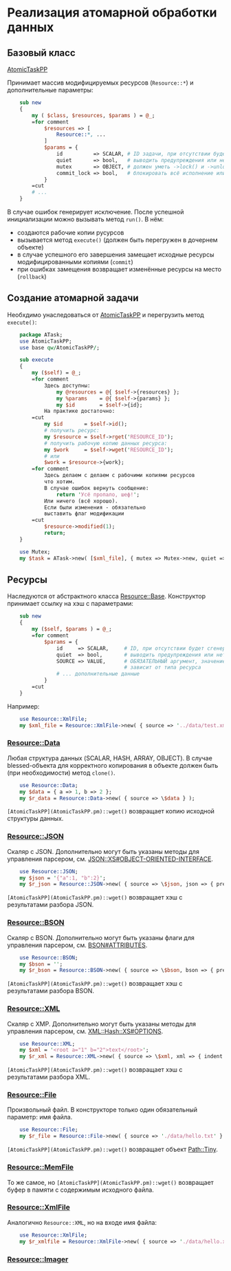 # Реализация атомарной обработки данных

## Базовый класс

[AtomicTaskPP](AtomicTaskPP.pm)

Принимает массив модифицируемых ресурсов (`Resource::*`) и дополнительные параметры:

```perl
    sub new 
    {
        my ( $class, $resources, $params ) = @_;
        =for comment
            $resources => [ 
                Resource::*, ... 
            ]
            $params = {
                id          => SCALAR, # ID задачи, при отсутствии будет сгенерирован
                quiet       => bool,   # выводить предупреждения или нет
                mutex       => OBJECT, # должен уметь ->lock() и ->unlock()
                commit_lock => bool,   # блокировать всё исполнение или только коммит
            }
        =cut
        # ...
    }
```
В случае ошибок генерирует исключение. После успешной инициализации можно вызывать
метод `run()`. В нём:

* создаются рабочие копии русурсов
* вызывается метод `execute()` (должен быть перегружен в дочернем объекте)
* в случае успешного его завершения замещает исходные ресурсы модифицированными копиями (`commit`)
* при ошибках замещения возвращает изменённые ресурсы на место (`rollback`)

## Создание атомарной задачи

Необхдимо унаследоваться от [AtomicTaskPP](AtomicTaskPP.pm) и перегрузить метод `execute()`:

```perl
    package ATask;
    use AtomicTaskPP;
    use base qw/AtomicTaskPP/;

    sub execute
    {
        my ($self) = @_;
        =for comment
            Здесь доступны:
                my @resources = @{ $self->{resources} };
                my %params    = @{ $self->{params} };
                my $id        = $self->{id};
            На практике достаточно:
        =cut
            my $id       = $self->id();
            # получить ресурс:
            my $resource = $self->rget('RESOURCE_ID');
            # получить рабочую копию данных ресурса:
            my $work     = $self->wget('RESOURCE_ID');
            # или
            $work = $resource->{work};
        =for comment
            Здесь делаем с делаем с рабочими копиями ресурсов
            что хотим.
            В случае ошибок вернуть сообщение:
                return 'Усё пропало, шеф!';
            Или ничего (всё хорошо).
            Если были изменения - обязательно
            выставить флаг модификации
        =cut
            $resource->modified(1);
            return;
    }

    use Mutex;
    my $task = ATask->new( [$xml_file], { mutex => Mutex->new, quiet => 1 } );
```

## Ресурсы

Наследуются от абстрактного класса [Resource::Base](Resource/Base.pm). 
Конструктор принимает ссылку на хэш с параметрами:

```perl
    sub new
    {
        my ($self, $params ) = @_;
        =for comment
            $params = {
                id     => SCALAR,     # ID, при отсутствии будет сгенерирован
                quiet  => bool,       # выводить предупреждения или нет
                SOURCE => VALUE,      # ОБЯЗАТЕЛЬНЫЙ аргумент, значение
                                      # зависит от типа ресурса
                # ... дополнительные данные
            }
        =cut
    }
```

Например:

```perl
    use Resource::XmlFile;
    my $xml_file = Resource::XmlFile->new( { source => '../data/test.xml' } );
```

### [Resource::Data](Resource/Data.pm)

Любая структура данных (SCALAR, HASH, ARRAY, OBJECT). В случае blessed-объекта для 
корректного копирования в объекте должен быть (при необходимости) метод `clone()`.

```perl
    use Resource::Data;
    my $data = { a => 1, b => 2 };
    my $r_data = Resource::Data->new( { source => \$data } );
```

`[AtomicTaskPP](AtomicTaskPP.pm)::wget()` возвращает копию исходной структуры данных.


### [Resource::JSON](Resource/JSON.pm)

Скаляр с JSON. Дополнительно могут быть указаны методы для управления парсером, см. 
[JSON::XS#OBJECT-ORIENTED-INTERFACE](https://metacpan.org/pod/JSON::XS#OBJECT-ORIENTED-INTERFACE).

```perl
    use Resource::JSON;
    my $json = '{"a":1, "b":2}';
    my $r_json = Resource::JSON->new( { source => \$json, json => { pretty => 1 } } );
```

`[AtomicTaskPP](AtomicTaskPP.pm)::wget()` возвращает хэш с результатами разбора JSON.


### [Resource::BSON](Resource/BSON.pm)

Скаляр с BSON. Дополнительно могут быть указаны флаги для управления парсером, см. 
[BSON#ATTRIBUTES](https://metacpan.org/pod/BSON#ATTRIBUTES).

```perl
    use Resource::BSON;
    my $bson = '';
    my $r_bson = Resource::BSON->new( { source => \$bson, bson => { prefer_numeric => 1 } } );
```

`[AtomicTaskPP](AtomicTaskPP.pm)::wget()` возвращает хэш с результатами разбора BSON.

### [Resource::XML](Resource/XML.pm)

Скаляр с XMP. Дополнительно могут быть указаны методы для управления парсером, см. 
[XML::Hash::XS#OPTIONS](https://metacpan.org/pod/XML::Hash::XS#OPTIONS).

```perl
    use Resource::XML;
    my $xml = '<root a="1" b="2">text</root>';
    my $r_xml = Resource::XML->new( { source => \$xml, xml => { indent => 2 } } );
```

`[AtomicTaskPP](AtomicTaskPP.pm)::wget()` возвращает хэш с результатами разбора XML.


### [Resource::File](Resource/File.pm)

Произвольный файл. В конструкторе только один обязательный параметр: имя файла.

```perl
    use Resource::File;
    my $r_file = Resource::File->new( { source => './data/hello.txt' } );
```

`[AtomicTaskPP](AtomicTaskPP.pm)::wget()` возвращает объект [Path::Tiny](https://metacpan.org/pod/Path::Tiny).

### [Resource::MemFile](Resource/MemFile.pm)

То же самое, но `[AtomicTaskPP](AtomicTaskPP.pm)::wget()` возвращает буфер в памяти с содержимым исходного файла.

### [Resource::XmlFile](Resource/XmlFile.pm)

Аналогично `Resource::XML`, но на входе имя файла:

```perl
    use Resource::XmlFile;
    my $r_xmlfile = Resource::XmlFile->new( { source => './data/hello.xml' } );
```

### [Resource::Imager](Resource/Imager.pm)


